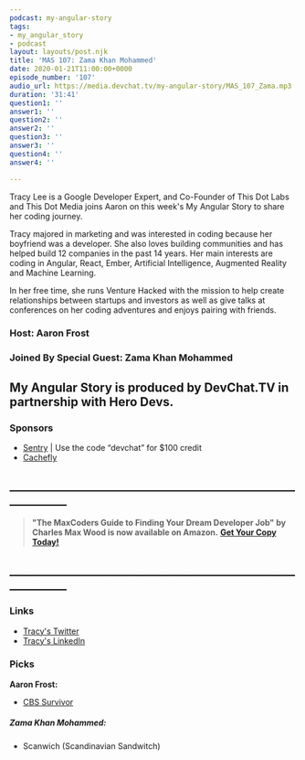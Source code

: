 ```yaml
---
podcast: my-angular-story
tags:
- my_angular_story
- podcast
layout: layouts/post.njk
title: 'MAS 107: Zama Khan Mohammed'
date: 2020-01-21T11:00:00+0000
episode_number: '107'
audio_url: https://media.devchat.tv/my-angular-story/MAS_107_Zama.mp3
duration: '31:41'
question1: ''
answer1: ''
question2: ''
answer2: ''
question3: ''
answer3: ''
question4: ''
answer4: ''

---
```

Tracy Lee is a Google Developer Expert, and Co-Founder of This Dot Labs and This Dot Media joins Aaron on this week's My Angular Story to share her coding journey.

Tracy majored in marketing and was interested in coding because her boyfriend was a developer. She also loves building communities and has helped build 12 companies in the past 14 years. Her main interests are coding in Angular, React, Ember, Artificial Intelligence, Augmented Reality and Machine Learning.

In her free time, she runs Venture Hacked with the mission to help create relationships between startups and investors as well as give talks at conferences on her coding adventures and enjoys pairing with friends.

### Host: **Aaron Frost**

### Joined By Special Guest: Zama Khan Mohammed

## **My Angular Story is produced by DevChat.TV in partnership with Hero Devs.**

### Sponsors

* [Sentry](http://sentry.io/) | Use the code “devchat” for $100 credit
* [Cachefly](https://www.cachefly.com/)

## **____________________________________________________________**

> **"The MaxCoders Guide to Finding Your Dream Developer Job" by Charles Max Wood is now available on Amazon.** [**Get Your Copy Today!**](https://www.amazon.com/gp/product/B081MBL5C9/ref=as_li_ss_tl?ie=UTF8&linkCode=sl1&tag=devchattv-20&linkId=9d61363241636e2546ef46abba198746&language=en_US)

## **____________________________________________________________**

### Links

* [Tracy's Twitter](https://twitter.com/mstracylee "Tracy Lee")
* [Tracy's LinkedIn](https://www.linkedin.com/in/tracyslee/ "Tracy Lee")

### Picks

**Aaron Frost:**

* [CBS Survivor](https://www.cbs.com/shows/survivor/)

##### Zama Khan Mohammed:

* Scanwich (Scandinavian Sandwitch)